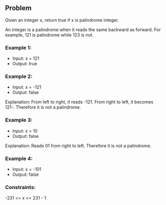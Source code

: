 ## Problem

Given an integer x, return true if x is palindrome integer.

An integer is a palindrome when it reads the same backward as forward. For example, 121 is palindrome while 123 is not.

 

### Example 1:

- Input: x = 121
- Output: true

### Example 2:

- Input: x = -121
- Output: false

Explanation: From left to right, it reads -121. From right to left, it becomes 121-. Therefore it is not a palindrome.

### Example 3:

- Input: x = 10
- Output: false

Explanation: Reads 01 from right to left. Therefore it is not a palindrome.

### Example 4:

- Input: x = -101
- Output: false
 

### Constraints:

-231 <= x <= 231 - 1